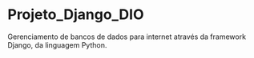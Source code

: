 # Projeto_Django_DIO
 Gerenciamento de bancos de dados para internet através da framework Django, da linguagem Python.
